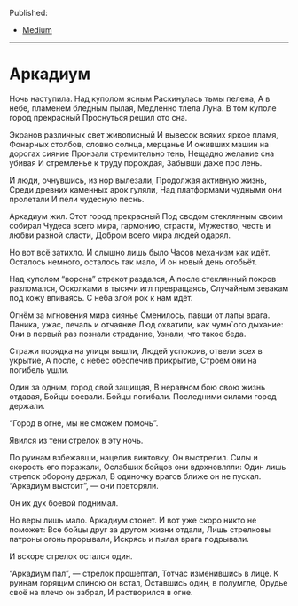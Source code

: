 Published:
* [Medium](https://medium.com/@leamare/%D0%B0%D1%80%D0%BA%D0%B0%D0%B4%D0%B8%D1%83%D0%BC-%D0%BF%D0%B0%D0%BB-c85ee973e441)

---

# Аркадиум

Ночь наступила. Над куполом ясным
Раскинулась тьмы пелена,
А в небе, пламенем бледным пылая,
Медленно тлела Луна.
В том куполе город прекрасный
Проснуться решил ото сна.

Экранов различных свет живописный
И вывесок всяких яркое пламя,
Фонарных столбов, словно солнца, мерцанье
И оживших машин на дорогах сияние
Пронзали стремительно тень,
Нещадно желание сна убивая
И стремленье к труду порождая,
Забывши даже про лень.

И люди, очнувшись, из нор вылезали,
Продолжая активную жизнь,
Среди древних каменных арок гуляли,
Над платформами чудными они пролетали
И пели чудесную песнь.

Аркадиум жил. Этот город прекрасный
Под сводом стеклянным своим собирал
Чудеса всего мира, гармонию, страсти,
Мужество, честь и любви разной сласти,
Добром всего мира людей одарял.

Но вот всё затихло. И слышно лишь было
Часов механизм как идёт.
Осталось немного, осталось так мало,
И он новый день отобьёт.

Над куполом “ворона” стрекот раздался,
А после стеклянный покров разломался,
Осколками в тысячи игл превращаясь,
Случайным зевакам под кожу впиваясь.
С неба злой рок к нам идёт.

Огнём за мгновения мира сиянье
Сменилось, павши от лапы врага.
Паника, ужас, печаль и отчаяние
Люд охватили, как чумн`ого дыхание:
Они в первый раз познали страдание,
Узнали, что такое беда.

Стражи порядка на улицы вышли,
Людей успокоив, отвели всех в укрытие,
А после, с небес обеспечив прикрытие,
Строем они на погибель ушли.

Один за одним, город свой защищая,
В неравном бою свою жизнь отдавая,
Бойцы воевали.
Бойцы погибали.
Последними силами город держали.

“Город в огне, мы не сможем помочь”.

Явился из тени стрелок в эту ночь.

По руинам взбежавши, нацелив винтовку,
Он выстрелил.
Силы и скорость его поражали,
Ослабших бойцов они вдохновляли:
Один лишь стрелок оборону держал,
В одиночку врагов ближе он не пускал.
“Аркадиум выстоит”, — они повторяли.

Он их дух боевой поднимал.

Но веры лишь мало. Аркадиум стонет.
И вот уже скоро никто не поможет:
Все бойцы друг за другом жизни отдали,
Лишь стрелковы патроны огонь прорывали,
Искрясь и пылая врага подрывали.

И вскоре стрелок остался один.

“Аркадиум пал”, — стрелок прошептал,
Тотчас изменившись в лице.
К руинам горящим спиною он встал,
Оставшись один, в полумгле,
Орудье своё на плечо он забрал,
И растворился в огне.
